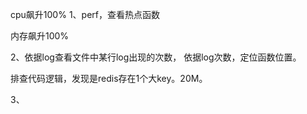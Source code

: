 cpu飙升100%
1、perf，查看热点函数

内存飙升100%

2、依据log查看文件中某行log出现的次数，
依据log次数，定位函数位置。

排查代码逻辑，发现是redis存在1个大key。20M。

3、
